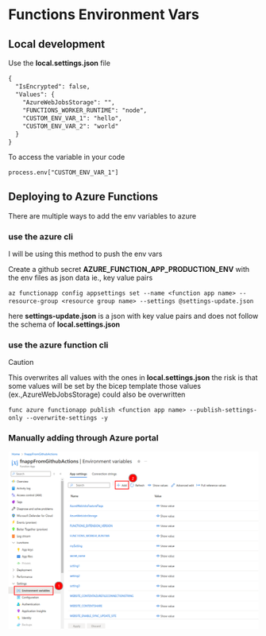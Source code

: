 # Functions Environment Vars

## Local development
Use the **local.settings.json** file
```
{
  "IsEncrypted": false,
  "Values": {
    "AzureWebJobsStorage": "",
    "FUNCTIONS_WORKER_RUNTIME": "node",
    "CUSTOM_ENV_VAR_1": "hello",
    "CUSTOM_ENV_VAR_2": "world"
  }
}
```

To access the variable in your code 
```
process.env["CUSTOM_ENV_VAR_1"]
```

## Deploying to Azure Functions
There are multiple ways to add the env variables to azure

### use the azure cli
I will be using this method to push the env vars

Create a github secret **AZURE_FUNCTION_APP_PRODUCTION_ENV** with the env files as json data ie., key value pairs


```
az functionapp config appsettings set --name <function app name> --resource-group <resource group name> --settings @settings-update.json
```
here **settings-update.json** is a json with key value pairs and does not follow the schema of **local.settings.json**

### use the azure function cli
> [!CAUTION]
> This overwrites all values with the ones in **local.settings.json** the risk is that some values will be set by the bicep template those values (ex.,AzureWebJobsStorage) could also be overwritten

```
func azure functionapp publish <function app name> --publish-settings-only --overwrite-settings -y
```

### Manually adding through Azure portal
![Azure env setup|500](images/3_azure_env_vars.png)

